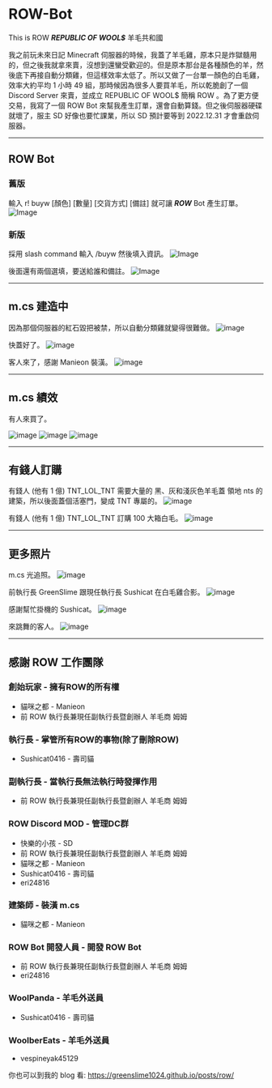 # ROW-Bot

This is ROW ***REPUBLIC OF WOOL$*** 羊毛共和國

我之前玩未來日記 Minecraft 伺服器的時候，我蓋了羊毛雞，原本只是炸獄髓用的，但之後我就拿來賣，沒想到還蠻受歡迎的。但是原本那台是各種顏色的羊，然後底下再接自動分類雞，但這樣效率太低了。所以又做了一台單一顏色的白毛雞，效率大約平均 1 小時 49 組，那時候因為很多人要買羊毛，所以乾脆創了一個 Discord Server 來賣，並成立 REPUBLIC OF WOOL$ 簡稱 ROW 。為了更方便交易，我寫了一個 ROW Bot 來幫我產生訂單，還會自動算錢。但之後伺服器硬碟就壞了，服主 SD 好像也要忙課業，所以 SD 預計要等到 2022.12.31 才會重啟伺服器。

---

## ROW Bot
### 舊版

輸入 r! buyw [顏色] [數量] [交貨方式] [備註] 就可讓 ***ROW*** Bot 產生訂單。
![Image](https://cdn.discordapp.com/attachments/1023616143652573214/1025412955640184902/unknown.png#center)

### 新版
採用 slash command 
輸入 /buyw 然後填入資訊。
![Image](https://cdn.discordapp.com/attachments/1023616143652573214/1025407662017478666/unknown.png#center)

後面還有兩個選填，要送給誰和備註。
![Image](https://cdn.discordapp.com/attachments/1023616143652573214/1025410102586511431/unknown.png#center)

---
## m.cs 建造中

因為那個伺服器的紅石毀把被禁，所以自動分類雞就變得很難做。
![image](https://cdn.discordapp.com/attachments/887330126147256323/900321494821912626/unknown.png#center)

快蓋好了。
![image](https://cdn.discordapp.com/attachments/860861078342074388/867635928747212820/unknown.png#center)

客人來了，感謝 Manieon 裝潢。
![image](https://cdn.discordapp.com/attachments/860861078342074388/867760999099531304/unknown.png#center)

---
## m.cs 績效

有人來買了。

![image](https://cdn.discordapp.com/attachments/860861078342074388/867785985643511818/unknown.png#center)
![image](https://cdn.discordapp.com/attachments/860861078342074388/868429450725974076/unknown.png#center)
![image](https://cdn.discordapp.com/attachments/860861078342074388/868429530895884288/unknown.png#center)

---
## 有錢人訂購

有錢人 (他有 1 億) TNT_LOL_TNT 需要大量的 黑、灰和淺灰色羊毛蓋 領地 nts 的建築，所以後面蓋個活塞門，變成 TNT 專屬的。
![image](https://cdn.discordapp.com/attachments/860861078342074388/868431041935867915/unknown.png#center)

有錢人 (他有 1 億) TNT_LOL_TNT 訂購 100 大箱白毛。
![image](https://cdn.discordapp.com/attachments/898180821586935808/901138354798755952/unknown.png#center)

---
## 更多照片

m.cs 光追照。
![image](https://cdn.discordapp.com/attachments/1024342315638214656/1025423931890487337/unknown_82.png#center)

前執行長 GreenSlime 跟現任執行長 Sushicat 在白毛雞合影。
![image](https://cdn.discordapp.com/attachments/922065882862219304/922066230448369684/unknown.png#center)

感謝幫忙掛機的 Sushicat。
![image](https://cdn.discordapp.com/attachments/922065882862219304/929602611894710302/unknown-2.png#center)

來跳舞的客人。
![image](https://cdn.discordapp.com/attachments/922065882862219304/922070798678773810/unknown.png#center)

---
## 感謝 ROW 工作團隊

### 創始玩家 - 擁有ROW的所有權
- 貓咪之都 - Manieon
- 前 ROW 執行長兼現任副執行長暨創辦人 羊毛商 姆姆

### 執行長 - 掌管所有ROW的事物(除了刪除ROW)
- Sushicat0416 - 壽司貓

### 副執行長 - 當執行長無法執行時發揮作用
- 前 ROW 執行長兼現任副執行長暨創辦人 羊毛商 姆姆

### ROW Discord MOD - 管理DC群
- 快樂的小孩 - SD
- 前 ROW 執行長兼現任副執行長暨創辦人 羊毛商 姆姆
- 貓咪之都 - Manieon
- Sushicat0416 - 壽司貓
- eri24816

### 建築師 - 裝潢 m.cs
- 貓咪之都 - Manieon

### ROW Bot 開發人員 - 開發 ROW Bot
- 前 ROW 執行長兼現任副執行長暨創辦人 羊毛商 姆姆
- eri24816

### WoolPanda - 羊毛外送員
- Sushicat0416 - 壽司貓

### WoolberEats  - 羊毛外送員
- vespineyak45129

你也可以到我的 blog 看: https://greenslime1024.github.io/posts/row/
